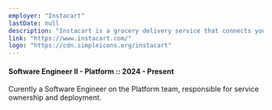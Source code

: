 ```yaml
---
employer: "Instacart"
lastDate: null
description: "Instacart is a grocery delivery service that connects you with local stores, delivering items directly to your doorstep."
link: "https://www.instacart.com/"
logo: "https://cdn.simpleicons.org/instacart"
---
```

#### Software Engineer II - Platform :: 2024 - Present
Curently a Software Engineer on the Platform team, responsible for service ownership and deployment.
